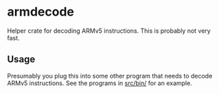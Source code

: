 # armdecode
Helper crate for decoding ARMv5 instructions. This is probably not very fast.

## Usage
Presumably you plug this into some other program that needs to decode ARMv5
instructions. See the programs in [src/bin/](src/bin/) for an example.


